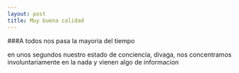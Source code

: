 ```yaml
---
layout: post
title: Muy buena calidad
---
```

###A todos nos pasa la mayoria del tiempo

en unos segundos nuestro estado de conciencia, divaga, nos concentramos involuntariamente en la nada y vienen algo de informacion
